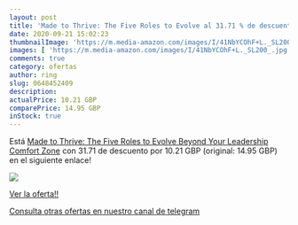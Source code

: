 ```yaml
---
layout: post
title: 'Made to Thrive: The Five Roles to Evolve al 31.71 % de descuento'
date: 2020-09-21 15:02:23
thumbnailImage: 'https://m.media-amazon.com/images/I/41NbYCOhF+L._SL200_.jpg'
images: [ 'https://m.media-amazon.com/images/I/41NbYCOhF+L._SL200_.jpg' ]
comments: true
category: ofertas
author: ring
slug: 0648452409
description:
actualPrice: 10.21 GBP
comparePrice: 14.95 GBP
inStock: true
---
```


Está [Made to Thrive: The Five Roles to Evolve Beyond Your Leadership Comfort Zone](https://www.amazon.com/dp/0648452409/?tag=redken08-20) con 31.71 de descuento por 10.21 GBP (original: 14.95 GBP) en el siguiente enlace!

[![](https://m.media-amazon.com/images/I/41NbYCOhF+L._SL200_.jpg)](https://www.amazon.com/dp/0648452409/?tag=redken08-20)

[Ver la oferta!!](https://www.amazon.com/dp/0648452409/?tag=redken08-20)

[Consulta otras ofertas en nuestro canal de telegram](https://t.me/s/ofertas25)
